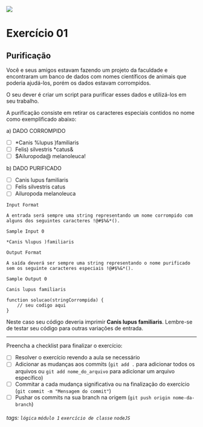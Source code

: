 ![](https://i.imgur.com/xG74tOh.png)

# Exercício 01

## Purificação

Você e seus amigos estavam fazendo um projeto da faculdade e encontraram um banco de dados com nomes científicos de animais que poderia ajudá-los, porém os dados estavam corrompidos.

O seu dever é criar um script para purificar esses dados e utilizá-los em seu trabalho.

A purificação consiste em retirar os caracteres especiais contidos no nome como exemplificado abaixo:

a) DADO CORROMPIDO

- [ ] \*Canis %lupus )familiaris
- [ ] Felis) silvestris \*catus&
- [ ] $Ailuropoda@ melanoleuca!

b) DADO PURIFICADO

- [ ] Canis lupus familiaris
- [ ] Felis silvestris catus
- [ ] Ailuropoda melanoleuca

```javascript=
Input Format

A entrada será sempre uma string representando um nome corrompido com alguns dos seguintes caracteres !@#$%&*().
```

```javascript=
Sample Input 0

*Canis %lupus )familiaris
```

```javascript=
Output Format

A saída deverá ser sempre uma string representando o nome purificado sem os seguinte caracteres especiais !@#$%&*().
```

```javascript=
Sample Output 0

Canis lupus familiaris
```

```javascript=
function solucao(stringCorrompida) {
	// seu codigo aqui
}
```

Neste caso seu código deveria imprimir **Canis lupus familiaris**. Lembre-se de testar seu código para outras variações de entrada.

---

Preencha a checklist para finalizar o exercício:

- [ ] Resolver o exercício revendo a aula se necessário
- [ ] Adicionar as mudanças aos commits (`git add .` para adicionar todos os arquivos ou `git add nome_do_arquivo` para adicionar um arquivo específico)
- [ ] Commitar a cada mudança significativa ou na finalização do exercício (`git commit -m "Mensagem do commit"`)
- [ ] Pushar os commits na sua branch na origem (`git push origin nome-da-branch`)

###### tags: `lógica` `módulo 1` `exercício de classe` `nodeJS`
